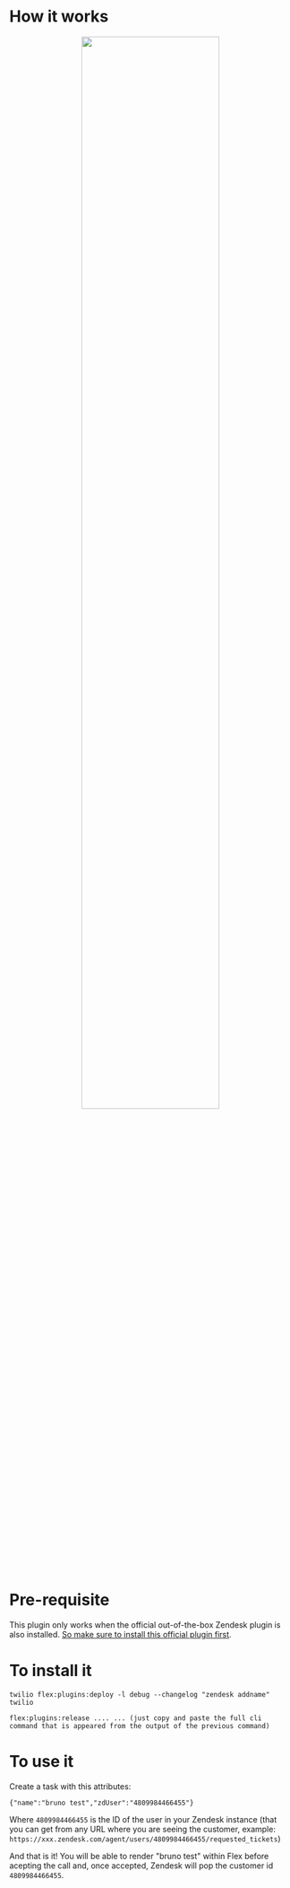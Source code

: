 # How it works

<p align="center" width="100%" target="_blank">
    <a href="https://www.loom.com/share/10b34cdcabcd4bf3ac56dac0c73d914e">
      <img width="70%" src="https://cdn.loom.com/sessions/thumbnails/10b34cdcabcd4bf3ac56dac0c73d914e-with-play.gif">
    </a
</p>

# Pre-requisite

This plugin only works when the official out-of-the-box Zendesk plugin is also installed. [So make sure to install this official plugin first](https://www.twilio.com/docs/flex/admin-guide/integrations/zendesk).

# To install it

```
twilio flex:plugins:deploy -l debug --changelog "zendesk addname"
twilio

flex:plugins:release .... ... (just copy and paste the full cli command that is appeared from the output of the previous command)
```

# To use it

Create a task with this attributes:

```
{"name":"bruno test","zdUser":"4809984466455"}
```

Where `4809984466455` is the ID of the user in your Zendesk instance (that you can get from any URL where you are seeing the customer, example: `https://xxx.zendesk.com/agent/users/4809984466455/requested_tickets`)

And that is it! You will be able to render "bruno test" within Flex before acepting the call and, once accepted, Zendesk will pop the customer id `4809984466455`.
